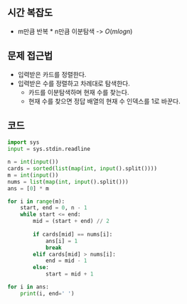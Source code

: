 ## 시간 복잡도
 - m만큼 반복 * n만큼 이분탐색 -> $O(m log n)$

## 문제 접근법
 - 입력받은 카드를 정렬한다.
 - 입력받은 수를 정렬하고 차례대로 탐색한다.
    - 카드를 이분탐색하며 현재 수를 찾는다.
    - 현재 수를 찾으면 정답 배열의 현재 수 인덱스를 1로 바꾼다.

## 코드

```python
import sys
input = sys.stdin.readline

n = int(input())
cards = sorted(list(map(int, input().split())))
m = int(input())
nums = list(map(int, input().split()))
ans = [0] * m

for i in range(m):
    start, end = 0, n - 1
    while start <= end:
        mid = (start + end) // 2
        
        if cards[mid] == nums[i]:
            ans[i] = 1
            break
        elif cards[mid] > nums[i]:
            end = mid - 1
        else:
            start = mid + 1

for i in ans:
    print(i, end=' ')
```